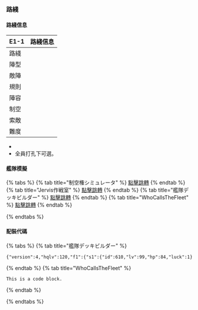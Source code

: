 ### 路綫

#### 路綫信息

| E1-1 | 路綫信息 |
| ---- | -------- |
| 路綫 |          |
| 陣型 |          |
| 敵陣 |          |
| 規則 |          |
| 陣容 |          |
| 制空 |          |
| 索敵 |          |
| 難度 |          |

* 
* 全員打孔下可選。

#### 艦隊模擬

{% tabs %}
{% tab title="制空権シミュレータ" %}
[點擊跳轉](https://noro6.github.io/kcTools/)
{% endtab %}
{% tab title="Jervis作戦室" %}
[點擊跳轉](https://noro6.github.io/kcTools/)
{% endtab %}
{% tab title="艦隊デッキビルダー" %}
[點擊跳轉](https://noro6.github.io/kcTools/)
{% endtab %}
{% tab title="WhoCallsTheFleet" %}
[點擊跳轉](https://noro6.github.io/kcTools/)
{% endtab %}

{% endtabs %}

#### 配裝代碼

{% tabs %}
{% tab title="艦隊デッキビルダー" %}

<pre><code>{"version":4,"hqlv":120,"f1":{"s1":{"id":610,"lv":99,"hp":84,"luck":1}
</code></pre>

{% endtab %}
{% tab title="WhoCallsTheFleet" %}

<pre><code>This is a code block.
</code></pre>

{% endtab %}

{% endtabs %}